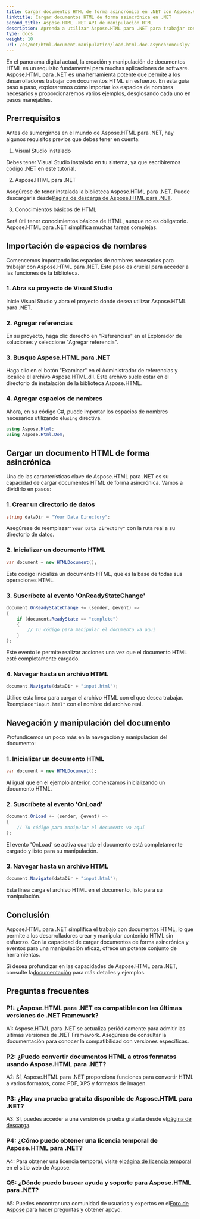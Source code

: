 ```yaml
---
title: Cargar documentos HTML de forma asincrónica en .NET con Aspose.HTML
linktitle: Cargar documentos HTML de forma asincrónica en .NET
second_title: Aspose.HTML .NET API de manipulación HTML
description: Aprenda a utilizar Aspose.HTML para .NET para trabajar con documentos HTML. Guía paso a paso con ejemplos y preguntas frecuentes para desarrolladores.
type: docs
weight: 10
url: /es/net/html-document-manipulation/load-html-doc-asynchronously/
---
```


En el panorama digital actual, la creación y manipulación de documentos HTML es un requisito fundamental para muchas aplicaciones de software. Aspose.HTML para .NET es una herramienta potente que permite a los desarrolladores trabajar con documentos HTML sin esfuerzo. En esta guía paso a paso, exploraremos cómo importar los espacios de nombres necesarios y proporcionaremos varios ejemplos, desglosando cada uno en pasos manejables.

## Prerrequisitos

Antes de sumergirnos en el mundo de Aspose.HTML para .NET, hay algunos requisitos previos que debes tener en cuenta:

1. Visual Studio instalado

Debes tener Visual Studio instalado en tu sistema, ya que escribiremos código .NET en este tutorial.

2. Aspose.HTML para .NET

 Asegúrese de tener instalada la biblioteca Aspose.HTML para .NET. Puede descargarla desde[Página de descarga de Aspose.HTML para .NET](https://releases.aspose.com/html/net/).

3. Conocimientos básicos de HTML

Será útil tener conocimientos básicos de HTML, aunque no es obligatorio. Aspose.HTML para .NET simplifica muchas tareas complejas.

## Importación de espacios de nombres

Comencemos importando los espacios de nombres necesarios para trabajar con Aspose.HTML para .NET. Este paso es crucial para acceder a las funciones de la biblioteca.

### 1. Abra su proyecto de Visual Studio

Inicie Visual Studio y abra el proyecto donde desea utilizar Aspose.HTML para .NET.

### 2. Agregar referencias

En su proyecto, haga clic derecho en "Referencias" en el Explorador de soluciones y seleccione "Agregar referencia".

### 3. Busque Aspose.HTML para .NET

Haga clic en el botón "Examinar" en el Administrador de referencias y localice el archivo Aspose.HTML.dll. Este archivo suele estar en el directorio de instalación de la biblioteca Aspose.HTML.

### 4. Agregar espacios de nombres

 Ahora, en su código C#, puede importar los espacios de nombres necesarios utilizando el`using` directiva.

```csharp
using Aspose.Html;
using Aspose.Html.Dom;
```

## Cargar un documento HTML de forma asincrónica

Una de las características clave de Aspose.HTML para .NET es su capacidad de cargar documentos HTML de forma asincrónica. Vamos a dividirlo en pasos:

### 1. Crear un directorio de datos

```csharp
string dataDir = "Your Data Directory";
```

 Asegúrese de reemplazar`"Your Data Directory"` con la ruta real a su directorio de datos.

### 2. Inicializar un documento HTML

```csharp
var document = new HTMLDocument();
```

Este código inicializa un documento HTML, que es la base de todas sus operaciones HTML.

### 3. Suscríbete al evento 'OnReadyStateChange'

```csharp
document.OnReadyStateChange += (sender, @event) =>
{
    if (document.ReadyState == "complete")
    {
        // Tu código para manipular el documento va aquí
    }
};
```

Este evento le permite realizar acciones una vez que el documento HTML esté completamente cargado.

### 4. Navegar hasta un archivo HTML

```csharp
document.Navigate(dataDir + "input.html");
```

 Utilice esta línea para cargar el archivo HTML con el que desea trabajar. Reemplace`"input.html"` con el nombre del archivo real.

## Navegación y manipulación del documento

Profundicemos un poco más en la navegación y manipulación del documento:

### 1. Inicializar un documento HTML

```csharp
var document = new HTMLDocument();
```

Al igual que en el ejemplo anterior, comenzamos inicializando un documento HTML.

### 2. Suscríbete al evento 'OnLoad'

```csharp
document.OnLoad += (sender, @event) =>
{
    // Tu código para manipular el documento va aquí
};
```

El evento 'OnLoad' se activa cuando el documento está completamente cargado y listo para su manipulación.

### 3. Navegar hasta un archivo HTML

```csharp
document.Navigate(dataDir + "input.html");
```

Esta línea carga el archivo HTML en el documento, listo para su manipulación.

## Conclusión

Aspose.HTML para .NET simplifica el trabajo con documentos HTML, lo que permite a los desarrolladores crear y manipular contenido HTML sin esfuerzo. Con la capacidad de cargar documentos de forma asincrónica y eventos para una manipulación eficaz, ofrece un potente conjunto de herramientas.

 Si desea profundizar en las capacidades de Aspose.HTML para .NET, consulte la[documentación](https://reference.aspose.com/html/net/) para más detalles y ejemplos.

## Preguntas frecuentes

### P1: ¿Aspose.HTML para .NET es compatible con las últimas versiones de .NET Framework?

A1: Aspose.HTML para .NET se actualiza periódicamente para admitir las últimas versiones de .NET Framework. Asegúrese de consultar la documentación para conocer la compatibilidad con versiones específicas.

### P2: ¿Puedo convertir documentos HTML a otros formatos usando Aspose.HTML para .NET?

A2: Sí, Aspose.HTML para .NET proporciona funciones para convertir HTML a varios formatos, como PDF, XPS y formatos de imagen.

### P3: ¿Hay una prueba gratuita disponible de Aspose.HTML para .NET?

 A3: Sí, puedes acceder a una versión de prueba gratuita desde el[página de descarga](https://releases.aspose.com/).

### P4: ¿Cómo puedo obtener una licencia temporal de Aspose.HTML para .NET?

 A4: Para obtener una licencia temporal, visite el[página de licencia temporal](https://purchase.aspose.com/temporary-license/) en el sitio web de Aspose.

### Q5: ¿Dónde puedo buscar ayuda y soporte para Aspose.HTML para .NET?

 A5: Puedes encontrar una comunidad de usuarios y expertos en el[Foro de Aspose](https://forum.aspose.com/) para hacer preguntas y obtener apoyo.